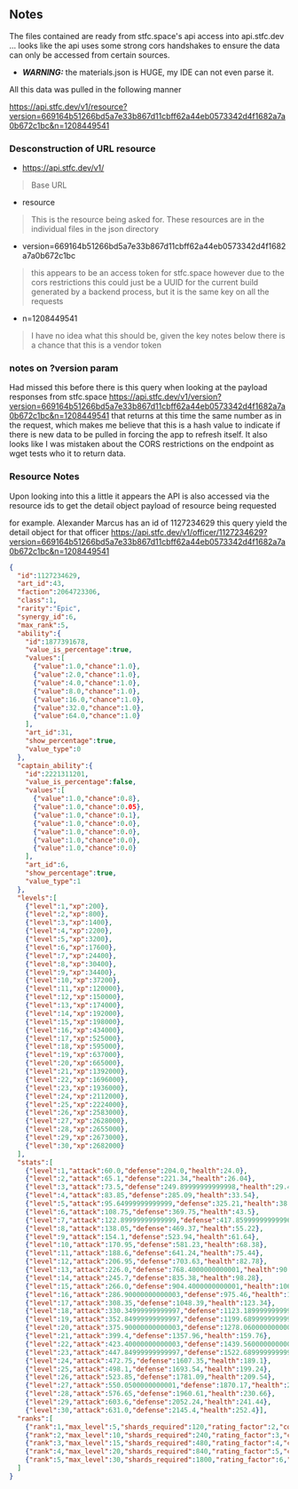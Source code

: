 ## Notes
The files contained are ready from stfc.space's api access into api.stfc.dev ... looks like the api uses some strong cors handshakes to ensure the data can only be accessed from certain sources.

* ***WARNING:*** the materials.json is HUGE, my IDE can not even parse it.

All this data was pulled in the following manner

https://api.stfc.dev/v1/resource?version=669164b51266bd5a7e33b867d11cbff62a44eb0573342d4f1682a7a0b672c1bc&n=1208449541

### Desconstruction of URL resource
* https://api.stfc.dev/v1/
> Base URL
* resource
> This is the resource being asked for.  These resources are in the individual files in the json directory
* version=669164b51266bd5a7e33b867d11cbff62a44eb0573342d4f1682a7a0b672c1bc
> this appears to be an access token for stfc.space however due to the cors restrictions this could just be a UUID for the current build generated by a backend process, but it is the same key on all the requests
* n=1208449541
> I have no idea what this should be, given the key notes below there is a chance that this is a vendor token

### notes on ?version param
Had missed this before there is this query when looking at the payload responses from stfc.space
https://api.stfc.dev/v1/version?version=669164b51266bd5a7e33b867d11cbff62a44eb0573342d4f1682a7a0b672c1bc&n=1208449541 that
returns at this time the same number as in the request, which makes me believe that this is a hash value to indicate if 
there is new data to be pulled in forcing the app to refresh itself.  It also looks like I was mistaken about the CORS restrictions on the endpoint as wget tests who it to return data.

### Resource Notes
Upon looking into this a little it appears the API is also accessed via the resource ids to get the detail object payload of resource being requested

for example.  Alexander Marcus has an id of 1127234629
this query yield the detail object for that officer
https://api.stfc.dev/v1/officer/1127234629?version=669164b51266bd5a7e33b867d11cbff62a44eb0573342d4f1682a7a0b672c1bc&n=1208449541
```json
{
  "id":1127234629,
  "art_id":43,
  "faction":2064723306,
  "class":1,
  "rarity":"Epic",
  "synergy_id":6,
  "max_rank":5,
  "ability":{
    "id":1877391678,
    "value_is_percentage":true,
    "values":[
      {"value":1.0,"chance":1.0},
      {"value":2.0,"chance":1.0},
      {"value":4.0,"chance":1.0},
      {"value":8.0,"chance":1.0},
      {"value":16.0,"chance":1.0},
      {"value":32.0,"chance":1.0},
      {"value":64.0,"chance":1.0}
    ],
    "art_id":31,
    "show_percentage":true,
    "value_type":0
  },
  "captain_ability":{
    "id":2221311201,
    "value_is_percentage":false,
    "values":[
      {"value":1.0,"chance":0.8},
      {"value":1.0,"chance":0.05},
      {"value":1.0,"chance":0.1},
      {"value":1.0,"chance":0.0},
      {"value":1.0,"chance":0.0},
      {"value":1.0,"chance":0.0},
      {"value":1.0,"chance":0.0}
    ],
    "art_id":6,
    "show_percentage":true,
    "value_type":1
  },
  "levels":[
    {"level":1,"xp":200},
    {"level":2,"xp":800},
    {"level":3,"xp":1400},
    {"level":4,"xp":2200},
    {"level":5,"xp":3200},
    {"level":6,"xp":17600},
    {"level":7,"xp":24400},
    {"level":8,"xp":30400},
    {"level":9,"xp":34400},
    {"level":10,"xp":37200},
    {"level":11,"xp":120000},
    {"level":12,"xp":150000},
    {"level":13,"xp":174000},
    {"level":14,"xp":192000},
    {"level":15,"xp":198000},
    {"level":16,"xp":434000},
    {"level":17,"xp":525000},
    {"level":18,"xp":595000},
    {"level":19,"xp":637000},
    {"level":20,"xp":665000},
    {"level":21,"xp":1392000},
    {"level":22,"xp":1696000},
    {"level":23,"xp":1936000},
    {"level":24,"xp":2112000},
    {"level":25,"xp":2224000},
    {"level":26,"xp":2583000},
    {"level":27,"xp":2628000},
    {"level":28,"xp":2655000},
    {"level":29,"xp":2673000},
    {"level":30,"xp":2682000}
  ],
  "stats":[
    {"level":1,"attack":60.0,"defense":204.0,"health":24.0},
    {"level":2,"attack":65.1,"defense":221.34,"health":26.04},
    {"level":3,"attack":73.5,"defense":249.89999999999998,"health":29.4},
    {"level":4,"attack":83.85,"defense":285.09,"health":33.54},
    {"level":5,"attack":95.64999999999999,"defense":325.21,"health":38.26},
    {"level":6,"attack":108.75,"defense":369.75,"health":43.5},
    {"level":7,"attack":122.89999999999999,"defense":417.85999999999996,"health":49.16},
    {"level":8,"attack":138.05,"defense":469.37,"health":55.22},
    {"level":9,"attack":154.1,"defense":523.94,"health":61.64},
    {"level":10,"attack":170.95,"defense":581.23,"health":68.38},
    {"level":11,"attack":188.6,"defense":641.24,"health":75.44},
    {"level":12,"attack":206.95,"defense":703.63,"health":82.78},
    {"level":13,"attack":226.0,"defense":768.4000000000001,"health":90.4},
    {"level":14,"attack":245.7,"defense":835.38,"health":98.28},
    {"level":15,"attack":266.0,"defense":904.4000000000001,"health":106.4},
    {"level":16,"attack":286.90000000000003,"defense":975.46,"health":114.76},
    {"level":17,"attack":308.35,"defense":1048.39,"health":123.34},
    {"level":18,"attack":330.34999999999997,"defense":1123.1899999999998,"health":132.14},
    {"level":19,"attack":352.84999999999997,"defense":1199.6899999999998,"health":141.14},
    {"level":20,"attack":375.90000000000003,"defense":1278.0600000000002,"health":150.36},
    {"level":21,"attack":399.4,"defense":1357.96,"health":159.76},
    {"level":22,"attack":423.40000000000003,"defense":1439.5600000000002,"health":169.36},
    {"level":23,"attack":447.84999999999997,"defense":1522.6899999999998,"health":179.14},
    {"level":24,"attack":472.75,"defense":1607.35,"health":189.1},
    {"level":25,"attack":498.1,"defense":1693.54,"health":199.24},
    {"level":26,"attack":523.85,"defense":1781.09,"health":209.54},
    {"level":27,"attack":550.0500000000001,"defense":1870.17,"health":220.02},
    {"level":28,"attack":576.65,"defense":1960.61,"health":230.66},
    {"level":29,"attack":603.6,"defense":2052.24,"health":241.44},
    {"level":30,"attack":631.0,"defense":2145.4,"health":252.4}],
  "ranks":[
    {"rank":1,"max_level":5,"shards_required":120,"rating_factor":2,"costs":[]},
    {"rank":2,"max_level":10,"shards_required":240,"rating_factor":3,"costs":[{"resource_id":1667763560,"amount":1200},{"resource_id":2268080862,"amount":50000}]},
    {"rank":3,"max_level":15,"shards_required":480,"rating_factor":4,"costs":[{"resource_id":1667763560,"amount":4800},{"resource_id":2268080862,"amount":500000},{"resource_id":1431344334,"amount":1}]},
    {"rank":4,"max_level":20,"shards_required":840,"rating_factor":5,"costs":[{"resource_id":1431344334,"amount":2},{"resource_id":1667763560,"amount":12000},{"resource_id":2268080862,"amount":1250000}]},
    {"rank":5,"max_level":30,"shards_required":1800,"rating_factor":6,"costs":[{"resource_id":2268080862,"amount":2500000},{"resource_id":1667763560,"amount":26400},{"resource_id":1431344334,"amount":4}]}
  ]
}
```